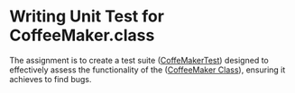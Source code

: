 # Writing Unit Test for CoffeeMaker.class

The assignment is to create a test suite ([CoffeMakerTest](CoffeMaker./src/test/java/edu/ncsu/csc326/coffeemaker/CoffeeMakerTest.java))  designed to effectively assess the functionality of the ([CoffeeMaker Class](CoffeMaker./src/main/java/edu/ncsu/csc326/coffeemaker/CoffeeMaker.java)), ensuring it achieves to find bugs.


